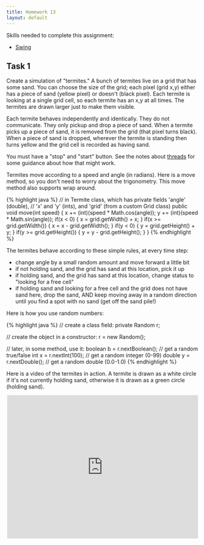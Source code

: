 ```yaml
---
title: Homework 13
layout: default
---
```


Skills needed to complete this assignment:

- [Swing](/lecture/swing.html)

## Task 1

Create a simulation of "termites." A bunch of termites live on a grid that has some sand. You can choose the size of the grid; each pixel (grid x,y) either has a piece of sand (yellow pixel) or doesn't (black pixel). Each termite is looking at a single grid cell, so each termite has an x,y at all times. The termites are drawn larger just to make them visible.

Each termite behaves independently and identically. They do not communicate. They only pickup and drop a piece of sand. When a termite picks up a piece of sand, it is removed from the grid (that pixel turns black). When a piece of sand is dropped, wherever the termite is standing then turns yellow and the grid cell is recorded as having sand.

You must have a "stop" and "start" button. See the notes about [threads](/lecture/threads.html) for some guidance about how that might work.

Termites move according to a speed and angle (in radians). Here is a move method, so you don't need to worry about the trigonometry. This move method also supports wrap around.

{% highlight java %}
// in Termite class, which has private fields 'angle' (double),
// 'x' and 'y' (ints), and 'grid' (from a custom Grid class)
public void move(int speed)
{
	x += (int)(speed * Math.cos(angle));
	y += (int)(speed * Math.sin(angle));
	if(x < 0) { x = grid.getWidth() + x; }
	if(x >= grid.getWidth()) { x = x - grid.getWidth(); }
	if(y < 0) { y = grid.getHeight() + y; }
	if(y >= grid.getHeight()) { y = y - grid.getHeight(); }
}
{% endhighlight %}

The termites behave according to these simple rules, at every time step:

- change angle by a small random amount and move forward a little bit
- if not holding sand, and the grid has sand at this location, pick it up
- if holding sand, and the grid has sand at this location, change status to "looking for a free cell"
- if holding sand and looking for a free cell and the grid does not have sand here, drop the sand, AND keep moving away in a random direction until you find a spot with no sand (get off the sand pile!)


Here is how you use random numbers:

{% highlight java %}
// create a class field:
private Random r;

// create the object in a constructor:
r = new Random();

// later, in some method, use it:
boolean b =  r.nextBoolean(); // get a random true/false
int x = r.nextInt(100); // get a random integer (0-99)
double y = r.nextDouble(); // get a random double (0.0-1.0)
{% endhighlight %}

Here is a video of the termites in action. A termite is drawn as a white circle if it's not currently holding sand, otherwise it is drawn as a green circle (holding sand).

<div style="text-align: center">
<iframe src="https://player.vimeo.com/video/125040847" width="500" height="375" frameborder="0" webkitallowfullscreen mozallowfullscreen allowfullscreen></iframe>
</div>
